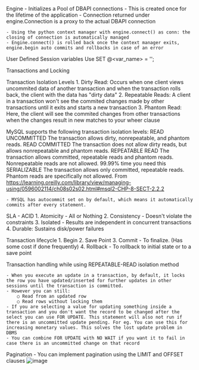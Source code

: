 Engine
	- Initializes a Pool of DBAPI connections
	- This is created once for the lifetime of the application
	- Connection returned under engine.Connection is a proxy to the actual DBAPI connection

	- Using the python context manager with engine.connect() as conn: the closing of connection is automatically managed
	- Engine.connect() is rolled back once the context manager exits, engine.begin auto commits and rollbacks in case of an error
	

User Defined Session variables
Use  SET @<var_name> = '<value>';

	
Transactions and Locking

Transaction Isolation Levels
	1. Dirty Read: Occurs when one client views uncommited data of another transaction and when the transaction rolls back, the client with the data has "dirty data"
	2. Repeatable Reads: A client in a transaction won't see the commited changes made by other transactions until it exits and starts a new transaction
	3. Phantom Read: Here, the client will see the commited changes from other transactions when the changes result in new matches to your wheer clause


MySQL supports the following transaction isolation levels:
READ UNCOMMITTED
The transaction allows dirty, nonrepeatable, and phantom reads.
READ COMMITTED
The transaction does not allow dirty reads, but allows nonrepeatable and phantom reads. 
REPEATABLE READ
The transaction allows committed, repeatable reads and phantom reads. Nonrepeatable reads are not allowed. 99.99% time you need this
SERIALIZABLE
The transaction allows only committed, repeatable reads. Phantom reads are specifically not allowed.
From <https://learning.oreilly.com/library/view/managing-using/0596002114/ch08s02s02.html#msql2-CHP-8-SECT-2.2.2> 


	- MYSQL has autocommit set on by default, which means it automatically commits after every statement.

SLA - ACID
	1. Atomicity - All or Nothing
	2. Consistency - Doesn't violate the constraints
	3. Isolated - Results are independent in concurrent transactions
	4. Durable: Sustains disk/power failures

Transaction lifecycle
	1. Begin
	2. Save Point
	3. Commit - To finalize. (Has some cost if done frequently)
	4. Rollback - To rollback to initial state or to a save point
	


Transaction handling while using REPEATABLE-READ isolation method
	
	- When you execute an update in a transaction, by default, it locks the row you have updated/inserted for further updates in other sessions until the transaction is committed.
	- However you can still:
		○ Read from an updated row
		○ Read rows without locking them
	- If you are selecting a value for updating something inside a transaction and you don't want the record to be changed after the select you can use FOR UPDATE. This statement will also not run if there is an uncommitted update pending. For eg. You can use this for increasing monetary values. This solves the lost update problem in DBMS
	- You can combine FOR UPDATE with NO WAIT if you want it to fail in case there is an uncommitted change on that record

Pagination
	- You can implement pagination using the LIMIT and OFFSET clauses
![image](https://user-images.githubusercontent.com/54491362/213761956-0779f805-74e5-4ac4-a790-9fda47933677.png)
